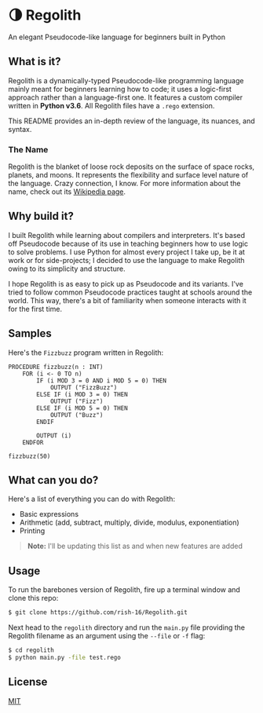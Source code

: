 # 🌗 Regolith
An elegant Pseudocode-like language for beginners built in Python

## What is it?
Regolith is a dynamically-typed Pseudocode-like programming language mainly meant for beginners learning how to code; it uses a logic-first approach rather than a language-first one. It features a custom compiler written in **Python v3.6**. All Regolith files have a `.rego` extension.

This README provides an in-depth review of the language, its nuances, and syntax.

### The Name
Regolith is the blanket of loose rock deposits on the surface of space rocks, planets, and moons. It represents the flexibility and surface level nature of the language. Crazy connection, I know. For more information about the name, check out its [Wikipedia page](https://en.wikipedia.org/wiki/Regolith).

## Why build it?
I built Regolith while learning about compilers and interpreters. It's based off Pseudocode because of its use in teaching beginners how to use logic to solve problems. I use Python for almost every project I take up, be it at work or for side-projects; I decided to use the language to make Regolith owing to its simplicity and structure.

I hope Regolith is as easy to pick up as Pseudocode and its variants. I've tried to follow common Pseudocode practices taught at schools around the world. This way, there's a bit of familiarity when someone interacts with it for the first time.

## Samples
Here's the `Fizzbuzz` program written in Regolith:

```
PROCEDURE fizzbuzz(n : INT)
    FOR (i <- 0 TO n)
        IF (i MOD 3 = 0 AND i MOD 5 = 0) THEN
            OUTPUT ("FizzBuzz")
        ELSE IF (i MOD 3 = 0) THEN
            OUTPUT ("Fizz")
        ELSE IF (i MOD 5 = 0) THEN
            OUTPUT ("Buzz")
        ENDIF
        
        OUTPUT (i)
    ENDFOR
        
fizzbuzz(50)
```

## What can you do?
Here's a list of everything you can do with Regolith:

- Basic expressions
- Arithmetic (add, subtract, multiply, divide, modulus, exponentiation)
- Printing

> **Note:** I'll be updating this list as and when new features are added

## Usage

To run the barebones version of Regolith, fire up a terminal window and clone this repo:

```bash
$ git clone https://github.com/rish-16/Regolith.git
```

Next head to the `regolith` directory and run the `main.py` file providing the Regolith filename as an argument using the `--file` or `-f` flag:
```bash
$ cd regolith
$ python main.py -file test.rego
```

## License
[MIT](https://github.com/rish-16/Regolith/blob/master/LICENSE)
